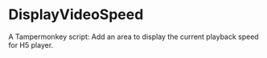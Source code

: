 # DisplayVideoSpeed
A Tampermonkey script: Add an area to display the current playback speed for H5 player.
